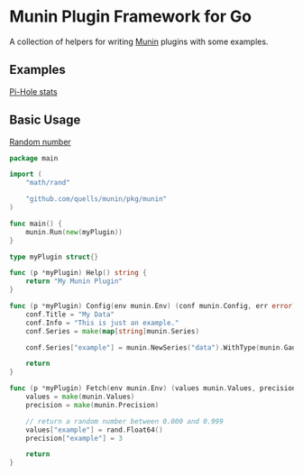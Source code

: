 # Munin Plugin Framework for Go

A collection of helpers for writing [Munin](http://munin-monitoring.org/) plugins with some examples.

## Examples

[Pi-Hole stats](https://github.com/quells/munin/tree/main/cmd/pihole)

## Basic Usage

[Random number](https://github.com/quells/munin/blob/main/cmd/example/example.go)

```go
package main

import (
	"math/rand"

	"github.com/quells/munin/pkg/munin"
)

func main() {
	munin.Run(new(myPlugin))
}

type myPlugin struct{}

func (p *myPlugin) Help() string {
	return "My Munin Plugin"
}

func (p *myPlugin) Config(env munin.Env) (conf munin.Config, err error) {
	conf.Title = "My Data"
	conf.Info = "This is just an example."
	conf.Series = make(map[string]munin.Series)

	conf.Series["example"] = munin.NewSeries("data").WithType(munin.Gauge)

	return
}

func (p *myPlugin) Fetch(env munin.Env) (values munin.Values, precision munin.Precision, err error) {
	values = make(munin.Values)
	precision = make(munin.Precision)

	// return a random number between 0.000 and 0.999
	values["example"] = rand.Float64()
	precision["example"] = 3

	return
}
```
